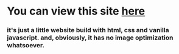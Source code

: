 # You can view this site [here](https://coffeeshop-vanillajs-98aa90.netlify.com/)

### it's just a little website build with html, css and vanilla javascript. and, obviously, it has no image optimization whatsoever.